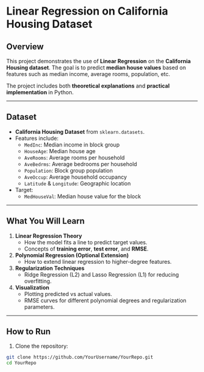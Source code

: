 # Linear Regression on California Housing Dataset

## Overview
This project demonstrates the use of **Linear Regression** on the **California Housing dataset**. The goal is to predict **median house values** based on features such as median income, average rooms, population, etc.

The project includes both **theoretical explanations** and **practical implementation** in Python.

---

## Dataset
- **California Housing Dataset** from `sklearn.datasets`.
- Features include:
  - `MedInc`: Median income in block group
  - `HouseAge`: Median house age
  - `AveRooms`: Average rooms per household
  - `AveBedrms`: Average bedrooms per household
  - `Population`: Block group population
  - `AveOccup`: Average household occupancy
  - `Latitude` & `Longitude`: Geographic location
- Target:
  - `MedHouseVal`: Median house value for the block

---

## What You Will Learn
1. **Linear Regression Theory**
   - How the model fits a line to predict target values.
   - Concepts of **training error**, **test error**, and **RMSE**.
2. **Polynomial Regression (Optional Extension)**
   - How to extend linear regression to higher-degree features.
3. **Regularization Techniques**
   - Ridge Regression (L2) and Lasso Regression (L1) for reducing overfitting.
4. **Visualization**
   - Plotting predicted vs actual values.
   - RMSE curves for different polynomial degrees and regularization parameters.

---

## How to Run
1. Clone the repository:
```bash
git clone https://github.com/YourUsername/YourRepo.git
cd YourRepo

